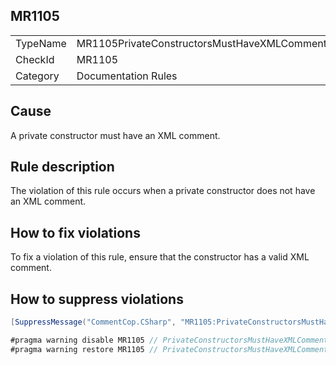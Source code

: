 ## MR1105

<table>
<tr>
  <td>TypeName</td>
  <td>MR1105PrivateConstructorsMustHaveXMLComment</td>
</tr>
<tr>
  <td>CheckId</td>
  <td>MR1105</td>
</tr>
<tr>
  <td>Category</td>
  <td>Documentation Rules</td>
</tr>
</table>

## Cause

A private constructor must have an XML comment.

## Rule description

The violation of this rule occurs when a private constructor does not have an XML comment.

## How to fix violations

To fix a violation of this rule, ensure that the constructor has a valid XML comment.

## How to suppress violations

```csharp
[SuppressMessage("CommentCop.CSharp", "MR1105:PrivateConstructorsMustHaveXMLComment", Justification = "Reviewed.")]
```

```csharp
#pragma warning disable MR1105 // PrivateConstructorsMustHaveXMLComment
#pragma warning restore MR1105 // PrivateConstructorsMustHaveXMLComment
```